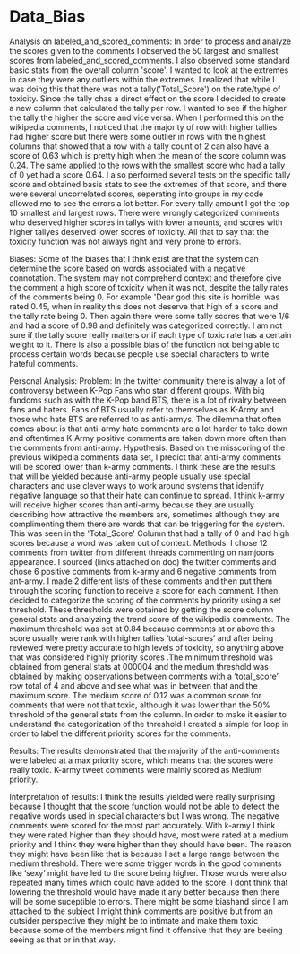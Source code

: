 # Data_Bias

Analysis on labeled_and_scored_comments:
In order to process and analyze the scores given to the comments I observed the 50 largest and smallest scores from labeled_and_scored_comments. I also observed some standard basic stats from the overall column 'score'. I wanted to look at the extremes in case they were any outliers within the extremes. I realized that while I was doing this that there was not a tally('Total_Score') on the rate/type of toxicity. Since the tally chas a direct effect on the score I decided to create a new column that calculated the tally per row. I wanted to see if the higher the tally the higher the score and vice versa. When I performed this on the wikipedia comments, I noticed that the majority of row with higher tallies had higher score but there were some outlier in rows with the highest columns that showed that a row with a tally count of 2 can also have a score of 0.63 which is pretty high when the mean of the score column was 0.24. The same applied to the rows with the smallest score who had a tally of 0 yet had a score 0.64. I also performed several tests on the specific tally score and obtained basis stats to see the extremes of that score, and there were several uncorrelated scores, seperating into groups in my code allowed me to see the errors a lot better. For every tally amount I got the top 10 smallest and largest rows. There were wrongly categorized comments who deserved higher scores in tallys with lower amounts, and scores with higher tallyes deserved lower scores of toxicity. All that to say that the toxicity function was not always right and very prone to errors.

Biases:
Some of the biases that I think exist are that the system can determine the score based on words associated with a negative connotation. The system may not comprehend context and therefore give the comment a high score of toxicity when it was not, despite the tally rates of the comments being 0. For example 'Dear god this site is horrible' was rated 0.45, when in reality this does not deserve that high of a score and the tally rate being 0. Then again there were some tally scores that were 1/6 and had a score of 0.98 and definitely was categorized correctly. I am not sure if the tally score really matters or if each type of toxic rate has a certain weight to it. There is also a possible bias of the function not being able to process certain words because people use special characters to write hateful comments. 

Personal Analysis:
Problem: 
In the twitter community there is alway a lot of controversy between K-Pop Fans who stan different groups. With big fandoms such as with the K-Pop band BTS, there is a lot of rivalry between fans and haters. Fans of BTS usually refer to themselves as K-Army and those who hate BTS are referred to as anti-armys. The dilemma that often comes about is that anti-army hate comments are a lot harder to take down and oftentimes K-Army positive comments are taken down more often than the comments from anti-army. 
Hypothesis: Based on the misscoring of the previous wikipedia comments data set, I predict that anti-army comments will be scored lower than k-army comments. I think these are the results that will be yielded because anti-army people usually use special characters and use clever ways to work around systems that identify negative language so that their hate can continue to spread. I think k-army will receive higher scores than anti-army because they are usually describing how attractive the members are, sometimes although they are complimenting them there are words that can be triggering for the system. This was seen in the 'Total_Score' Column that had a tally of 0 and had high scores because a word was taken out of context.
Methods:
I chose 12 comments from twitter from different threads commenting on namjoons appearance. I sourced (links attached on doc) the twitter comments and chose 6 positive comments from k-army and 6 negative comments from ant-army. I made 2 different lists of these comments and then put them through the scoring function to receive a score for each comment. I then decided to categorize the scoring of the comments by priority using a set threshold. These thresholds were obtained by getting the score column general stats and analyzing the trend score of the wikipedia comments. The maximum threshold was set at 0.84 because comments at or above this score usually were rank with higher tallies ‘total-scores’ and after being reviewed were pretty accurate to high levels of toxicity, so anything above that was considered highly priority scores .The minimum threshold was obtained from general stats at 000004 and the medium threshold was obtained by making observations between comments with a ‘total_score’ row total of 4 and above and see what was in between that and the maximum score. The medium score of 0.12 was a common score for comments that were not that toxic, although it was lower than the 50% threshold of the general stats from the column. In order to make it easier to understand the categorization of the threshold I created a simple for loop in order to label the different priority scores for the comments. 

Results:
The results demonstrated that the majority of the anti-comments were labeled at a max priority score, which means that the scores were really toxic. K-army tweet comments were mainly scored as Medium priority. 

Interpretation of results:
I think the results yielded were really surprising because I thought that the score function would not be able to detect the negative words used in special characters but I was wrong. The negative comments were scored for the most part accurately. With k-army I think they were rated higher than they should have, most were rated at a medium priority and I think they were higher than they should have been. The reason they might have been like that is because I set a large range between the medium threshold. There were some trigger words in the good comments like ‘sexy’ might have led to the score being higher. Those words were also repeated many times which could have added to the score. I dont think that lowering the threshold would have made it any better because then there will be some suceptible to errors. There might be some biashand since I am attached to the subject I might think comments are positive but from an outsider perspective they might be to intimate and make them toxic because some of the members might find it offensive that they are beeing seeing as that or in that way. 
 
